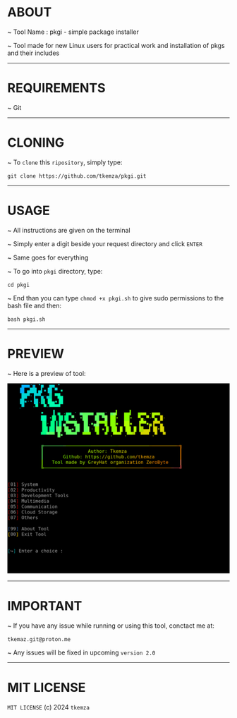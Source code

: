 # ABOUT

~ Tool Name  :   pkgi - simple package installer

~ Tool made for new Linux users for practical work and installation of pkgs and their includes

-----
# REQUIREMENTS

~ Git

-----
# CLONING

~ To `clone` this `ripository`, simply type:

    git clone https://github.com/tkemza/pkgi.git

-----
# USAGE

~ All instructions are given on the terminal

~ Simply enter a digit beside your request directory and click `ENTER` 

~ Same goes for everything

~ To go into `pkgi` directory, type:

    cd pkgi

~ End than you can type `chmod +x pkgi.sh` to give sudo permissions to the bash file and then:

    bash pkgi.sh

-----
# PREVIEW

~ Here is a preview of tool:

![pkgi](pkgi.png)

-----
# IMPORTANT

~ If you have any issue while running or using this tool, conctact me at:

    tkemaz.git@proton.me

~ Any issues will be fixed in upcoming `version 2.0`

-----
# MIT LICENSE

`MIT LICENSE` (c) 2024 `tkemza`

